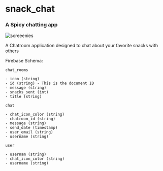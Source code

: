 # snack_chat

### A Spicy chatting app

![screeenies](https://user-images.githubusercontent.com/16354865/114061608-9fcb8980-9864-11eb-8ace-7f0c4cc2d1c8.png)


A Chatroom application designed to chat about your favorite snacks with others

Firebase Schema:

`chat_rooms`
```
- icon (string)
- id (string) - This is the document ID
- message (string)
- snacks_sent (int)
- title (string)
```

`chat`
```
- chat_icon_color (string)
- chatroom_id (string)
- message (string)
- send_date (timestamp)
- user_email (string)
- username (string)
```

`user`
```
- usernam (string)
- chat_icon_color (string)
- username (string)
```
